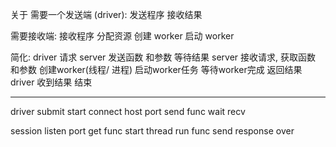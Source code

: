 关于
需要一个发送端 (driver):
    发送程序
    接收结果

需要接收端:
    接收程序
    分配资源
    创建 worker
    启动 worker

简化:
    driver 请求 server
        发送函数 和参数
        等待结果
    server
        接收请求, 获取函数 和参数
        创建worker(线程/ 进程)
        启动worker任务
        等待worker完成
        返回结果
    driver 收到结果
    结束

-----

driver
    submit
        start connect host port
        send func
        wait recv

session
    listen port
        get func
        start thread
            run func
            send response
            over

